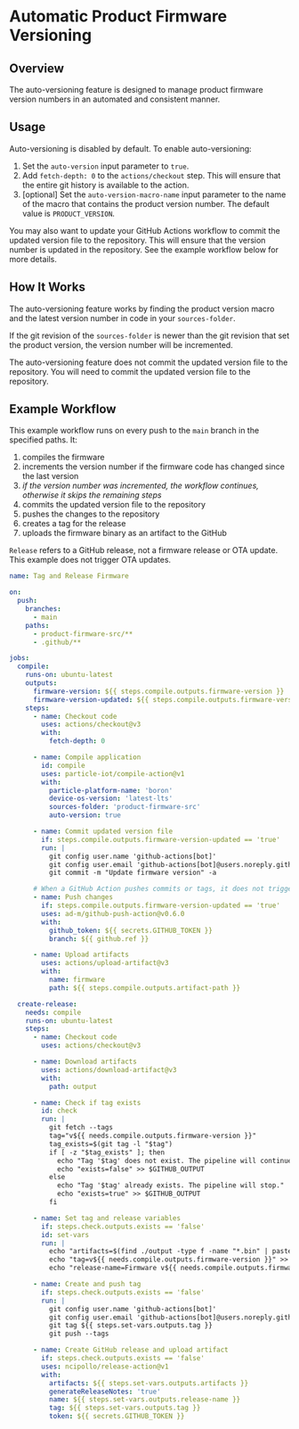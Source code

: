 # Automatic Product Firmware Versioning

## Overview

The auto-versioning feature is designed to manage product firmware version numbers in an automated and consistent manner.

## Usage

Auto-versioning is disabled by default. To enable auto-versioning:

1. Set the `auto-version` input parameter to `true`.
2. Add `fetch-depth: 0` to the `actions/checkout` step. This will ensure that the entire git history is available to the action.
3. [optional] Set the `auto-version-macro-name` input parameter to the name of the macro that contains the product version number. The default value is `PRODUCT_VERSION`.

You may also want to update your GitHub Actions workflow to commit the updated version file to the repository.
This will ensure that the version number is updated in the repository.
See the example workflow below for more details.

## How It Works

The auto-versioning feature works by finding the product version macro and the latest version number in code in your `sources-folder`.

If the git revision of the `sources-folder` is newer than the git revision that set the product version, the version number will be incremented.

The auto-versioning feature does not commit the updated version file to the repository. You will need to commit the updated version file to the repository.

## Example Workflow

This example workflow runs on every push to the `main` branch in the specified paths. It:

1. compiles the firmware
1. increments the version number if the firmware code has changed since the last version
1. _if the version number was incremented, the workflow continues, otherwise it skips the remaining steps_
1. commits the updated version file to the repository
1. pushes the changes to the repository
1. creates a tag for the release
1. uploads the firmware binary as an artifact to the GitHub

`Release` refers to a GitHub release, not a firmware release or OTA update. This example does not trigger OTA updates.

```yaml
name: Tag and Release Firmware

on:
  push:
    branches:
      - main
    paths:
      - product-firmware-src/**
      - .github/**

jobs:
  compile:
    runs-on: ubuntu-latest
    outputs:
      firmware-version: ${{ steps.compile.outputs.firmware-version }}
      firmware-version-updated: ${{ steps.compile.outputs.firmware-version-updated }}
    steps:
      - name: Checkout code
        uses: actions/checkout@v3
        with:
          fetch-depth: 0

      - name: Compile application
        id: compile
        uses: particle-iot/compile-action@v1
        with:
          particle-platform-name: 'boron'
          device-os-version: 'latest-lts'
          sources-folder: 'product-firmware-src'
          auto-version: true

      - name: Commit updated version file
        if: steps.compile.outputs.firmware-version-updated == 'true'
        run: |
          git config user.name 'github-actions[bot]'
          git config user.email 'github-actions[bot]@users.noreply.github.com'
          git commit -m "Update firmware version" -a

      # When a GitHub Action pushes commits or tags, it does not trigger a new GitHub Action job
      - name: Push changes
        if: steps.compile.outputs.firmware-version-updated == 'true'
        uses: ad-m/github-push-action@v0.6.0
        with:
          github_token: ${{ secrets.GITHUB_TOKEN }}
          branch: ${{ github.ref }}

      - name: Upload artifacts
        uses: actions/upload-artifact@v3
        with:
          name: firmware
          path: ${{ steps.compile.outputs.artifact-path }}

  create-release:
    needs: compile
    runs-on: ubuntu-latest
    steps:
      - name: Checkout code
        uses: actions/checkout@v3

      - name: Download artifacts
        uses: actions/download-artifact@v3
        with:
          path: output

      - name: Check if tag exists
        id: check
        run: |
          git fetch --tags
          tag="v${{ needs.compile.outputs.firmware-version }}"
          tag_exists=$(git tag -l "$tag")
          if [ -z "$tag_exists" ]; then
            echo "Tag '$tag' does not exist. The pipeline will continue and create a new release."
            echo "exists=false" >> $GITHUB_OUTPUT
          else
            echo "Tag '$tag' already exists. The pipeline will stop."
            echo "exists=true" >> $GITHUB_OUTPUT
          fi

      - name: Set tag and release variables
        if: steps.check.outputs.exists == 'false'
        id: set-vars
        run: |
          echo "artifacts=$(find ./output -type f -name "*.bin" | paste -sd, -)" >> $GITHUB_OUTPUT
          echo "tag=v${{ needs.compile.outputs.firmware-version }}" >> $GITHUB_OUTPUT
          echo "release-name=Firmware v${{ needs.compile.outputs.firmware-version }}" >> $GITHUB_OUTPUT

      - name: Create and push tag
        if: steps.check.outputs.exists == 'false'
        run: |
          git config user.name 'github-actions[bot]'
          git config user.email 'github-actions[bot]@users.noreply.github.com'
          git tag ${{ steps.set-vars.outputs.tag }}
          git push --tags

      - name: Create GitHub release and upload artifact
        if: steps.check.outputs.exists == 'false'
        uses: ncipollo/release-action@v1
        with:
          artifacts: ${{ steps.set-vars.outputs.artifacts }}
          generateReleaseNotes: 'true'
          name: ${{ steps.set-vars.outputs.release-name }}
          tag: ${{ steps.set-vars.outputs.tag }}
          token: ${{ secrets.GITHUB_TOKEN }}
```

